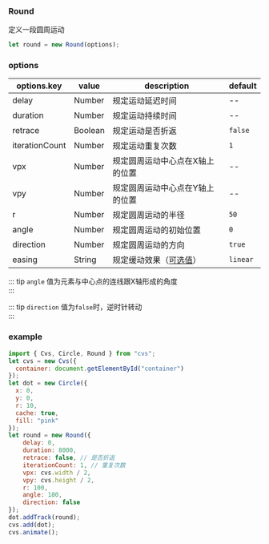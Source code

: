 ### Round

定义一段圆周运动

```js
let round = new Round(options);
```

### options

| options.key | value          | description                                       | default  |
| ----------- | -------------- | ------------------------------------------------- | -------- |
| delay       | Number         | 规定运动延迟时间                                  | --       |
| duration    | Number         | 规定运动持续时间                                  | --       |
| retrace        | Boolean         | 规定运动是否折返                                  | `false`  |
| iterationCount | Number         | 规定运动重复次数                                  | `1`      |
| vpx         | Number         | 规定圆周运动中心点在X轴上的位置                              | --       |
| vpy         | Number         | 规定圆周运动中心点在Y轴上的位置                              | --       |
| r           | Number         | 规定圆周运动的半径                              | `50`       |
| angle       | Number         | 规定圆周运动的初始位置                           | `0`       |
| direction   | Number         | 规定圆周运动的方向                              | `true`       |
| easing      | String         | 规定缓动效果（[可选值](/docs/track.html#easing)） | `linear` |

::: tip
`angle` 值为元素与中心点的连线跟X轴形成的角度     
:::

::: tip
`direction` 值为`false`时，逆时针转动     
:::
 



### example

```js
import { Cvs, Circle, Round } from "cvs";
let cvs = new Cvs({
  container: document.getElementById("container")
});
let dot = new Circle({
  x: 0,
  y: 0,
  r: 10,
  cache: true,
  fill: "pink"
});
let round = new Round({
    delay: 0,
    duration: 8000,
    retrace: false, // 是否折返
    iterationCount: 1, // 重复次数
    vpx: cvs.width / 2,
    vpy: cvs.height / 2,
    r: 100,
    angle: 180,
    direction: false
});
dot.addTrack(round);
cvs.add(dot);
cvs.animate();
```

<c-round></c-round>
